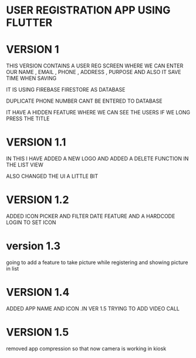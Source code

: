 # USER REGISTRATION APP USING FLUTTER 

# VERSION 1

THIS VERSION CONTAINS A USER REG SCREEN WHERE WE CAN ENTER OUR NAME , EMAIL , PHONE , ADDRESS , PURPOSE AND ALSO  IT SAVE TIME WHEN SAVING 

IT IS USING FIREBASE FIRESTORE AS DATABASE 

DUPLICATE PHONE NUMBER CANT BE ENTERED TO DATABASE 

IT HAVE A HIDDEN FEATURE WHERE WE CAN SEE THE USERS IF WE LONG PRESS THE TITLE 
 
 # VERSION 1.1

 IN THIS I HAVE ADDED A NEW LOGO AND ADDED A DELETE FUNCTION IN THE LIST VIEW 

 ALSO CHANGED THE UI A LITTLE BIT 

 # VERSION 1.2 

 ADDED ICON PICKER AND FILTER DATE FEATURE AND A HARDCODE LOGIN TO SET ICON 

 # version 1.3

 going to add a feature to take picture while registering and showing picture in list

 # VERSION 1.4 

 ADDED APP NAME AND ICON .IN VER 1.5 TRYING TO ADD VIDEO CALL

 # VERSION 1.5

 removed app compression so that now camera is working in kiosk 
